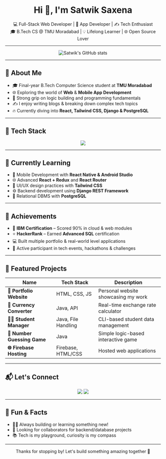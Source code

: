 <h1 align="center">Hi 👋, I'm Satwik Saxena</h1>

<p align="center">
  💻 Full-Stack Web Developer | 📱 App Developer | ✍️ Tech Enthusiast  
  <br />
  🎓 B.Tech CS @ TMU Moradabad | 💡 Lifelong Learner | 🌐 Open Source Lover
</p>

---

<p align="center">
  <img src="https://github-readme-stats.vercel.app/api?username=satwik12-dev&theme=tokyonight&show_icons=true&hide_border=true&count_private=true" alt="Satwik's GitHub stats" />
</p>

---

## 🚀 About Me

- 🎓 Final-year B.Tech Computer Science student at **TMU Moradabad**
- 🌐 Exploring the world of **Web** & **Mobile App Development**
- 🧠 Strong grip on logic building and programming fundamentals
- ✍️ I enjoy writing blogs & breaking down complex tech topics
- 🔥 Currently diving into **React, Tailwind CSS, Django & PostgreSQL**

---

## 💼 Tech Stack

<p align="center">
  <img src="https://skillicons.dev/icons?i=html,css,js,react,redux,nodejs,tailwind,django,postgres,java,python,git,docker" />
</p>

---

## 🧠 Currently Learning

- 📱 Mobile Development with **React Native & Android Studio**
- 🌐 Advanced **React + Redux** and **React Router**
- 🎨 UI/UX design practices with **Tailwind CSS**
- ⚙️ Backend development using **Django REST Framework**
- 🧪 Relational DBMS with **PostgreSQL**

---

## 🌟 Achievements

- 🏅 **IBM Certification** – Scored 90% in cloud & web modules
- ⭐ **HackerRank** – Earned **Advanced SQL** certification
- 💻 Built multiple portfolio & real-world level applications
- 🎯 Active participant in tech events, hackathons & challenges

---

## 📌 Featured Projects

| Name                        | Tech Stack               | Description                            |
|-----------------------------|--------------------------|----------------------------------------|
| **💼 Portfolio Website**     | HTML, CSS, JS            | Personal website showcasing my work    |
| **💸 Currency Converter**    | Java, API                | Real-time exchange rate calculator     |
| **🧑‍🎓 Student Manager**      | Java, File Handling      | CLI-based student data management      |
| **🎯 Number Guessing Game**  | Java                     | Simple logic-based interactive game    |
| **🌐 Firebase Hosting**      | Firebase, HTML/CSS       | Hosted web applications                |

---

## 📬 Let's Connect

<p align="center">
  <a href="mailto:satwiksaxena41@gmail.com"><img src="https://img.shields.io/badge/Email-D14836?style=for-the-badge&logo=gmail&logoColor=white" /></a>
  <a href="https://www.linkedin.com/in/satwik-12-dev" target="_blank"><img src="https://img.shields.io/badge/LinkedIn-blue?style=for-the-badge&logo=linkedin&logoColor=white" /></a>
  <a href = "https://website-af6b9.web.app" target="_blank"></a>
</p>

---

## 💬 Fun & Facts

- 👨‍💻 Always building or learning something new!
- 🤝 Looking for collaborators for backend/database projects
- 📚 Tech is my playground, curiosity is my compass

---

<p align="center">
  Thanks for stopping by! Let's build something amazing together 🚀
</p>
